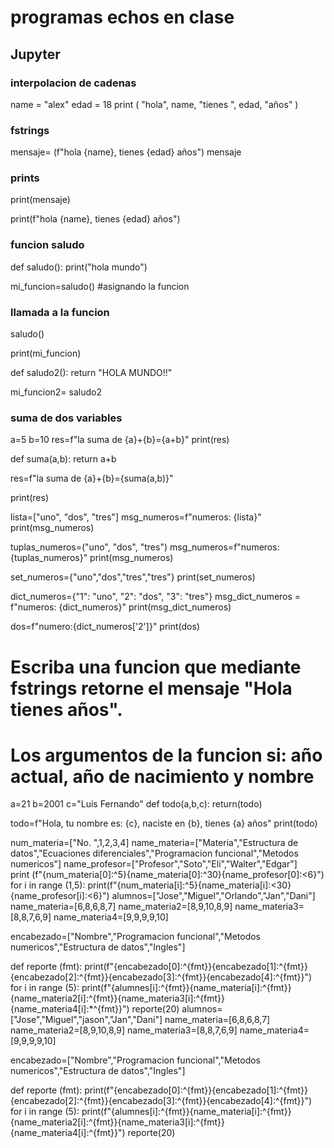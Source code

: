 #  programas echos en clase
## Jupyter 
### interpolacion de cadenas 
name = "alex"
edad = 18
print ( "hola", name, "tienes ", edad, "años" )

### fstrings
mensaje= (f"hola {name}, tienes {edad} años")
mensaje

### prints

print(mensaje)

print(f"hola {name}, tienes {edad} años")


### funcion saludo 

def saludo():
    print("hola mundo")
    
mi_funcion=saludo() #asignando la funcion    

### llamada a la funcion 

saludo()

print(mi_funcion)

def saludo2():
    return "HOLA MUNDO!!"
    
mi_funcion2= saludo2

### suma de dos variables

a=5
b=10
res=f"la suma de {a}+{b}={a+b}"
print(res)

def suma(a,b):
    return a+b
    
res=f"la suma de {a}+{b}={suma(a,b)}"


print(res)


lista=["uno", "dos", "tres"]
msg_numeros=f"numeros: {lista}"
print(msg_numeros)


tuplas_numeros=("uno", "dos", "tres")
msg_numeros=f"numeros: {tuplas_numeros}"
print(msg_numeros)


set_numeros={"uno","dos","tres","tres"}
print(set_numeros)


dict_numeros={"1": "uno", "2": "dos", "3": "tres"}
msg_dict_numeros = f"numeros: {dict_numeros}"
print(msg_dict_numeros)


dos=f"numero:{dict_numeros['2']}"
print(dos)

# Escriba una funcion que mediante fstrings retorne el mensaje "Hola <nombre> tienes <edad> años".
# Los argumentos de la funcion si: año actual, año de nacimiento y nombre

a=21
b=2001
c="Luis Fernando"
def todo(a,b,c):
    return(todo)


todo=f"Hola, tu nombre es: {c}, naciste en {b}, tienes {a} años"
print(todo)




num_materia=["No. ",1,2,3,4]
name_materia=["Materia","Estructura de datos","Ecuaciones diferenciales","Programacion funcional","Metodos numericos"]
name_profesor=["Profesor","Soto","Eli","Walter","Edgar"]              
print (f"{num_materia[0]:^5}{name_materia[0]:^30}{name_profesor[0]:<6}")
for i in range (1,5):
    print(f"{num_materia[i]:^5}{name_materia[i]:<30}{name_profesor[i]:<6}")
alumnos=["Jose","Miguel","Orlando","Jan","Dani"]
name_materia=[6,8,6,8,7]
name_materia2=[8,9,10,8,9]
name_materia3=[8,8,7,6,9]
name_materia4=[9,9,9,9,10]

encabezado=["Nombre","Programacion funcional","Metodos numericos","Estructura de datos","Ingles"]

def reporte (fmt):
    print(f"{encabezado[0]:^{fmt}}{encabezado[1]:^{fmt}}{encabezado[2]:^{fmt}}{encabezado[3]:^{fmt}}{encabezado[4]:^{fmt}}")
    for i in range (5):
          print(f"{alumnes[i]:^{fmt}}{name_materia[i]:^{fmt}}{name_materia2[i]:^{fmt}}{name_materia3[i]:^{fmt}}{name_materia4[i]:*^{fmt}}")
reporte(20)
alumnos=["Jose","Miguel","jason","Jan","Dani"]
name_materia=[6,8,6,8,7]
name_materia2=[8,9,10,8,9]
name_materia3=[8,8,7,6,9]
name_materia4=[9,9,9,9,10]

encabezado=["Nombre","Programacion funcional","Metodos numericos","Estructura de datos","Ingles"]

def reporte (fmt):
    print(f"{encabezado[0]:^{fmt}}{encabezado[1]:^{fmt}}{encabezado[2]:^{fmt}}{encabezado[3]:^{fmt}}{encabezado[4]:^{fmt}}")
    for i in range (5):
          print(f"{alumnes[i]:^{fmt}}{name_materia[i]:^{fmt}}{name_materia2[i]:^{fmt}}{name_materia3[i]:^{fmt}}{name_materia4[i]:^{fmt}}")
reporte(20)


